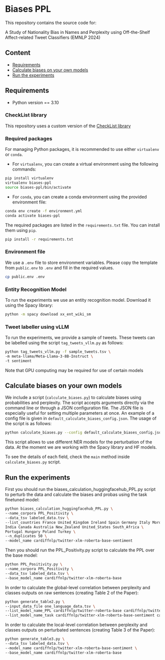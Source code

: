 # Biases PPL
This repository contains the source code for:

A Study of Nationality Bias in Names and Perplexity using Off-the-Shelf Affect-related Tweet Classifiers (EMNLP 2024)

## Content
- [Requirements](#requirements)
- [Calculate biases on your own models](#calculate-biases-on-your-own-models)
- [Run the experiments](#run-the-experiments)

## Requirements

- Python version == 3.10

### CheckList library

This repository uses a custom version of the [CheckList library](https://github.com/marcotcr/checklist)

### Required packages

For managing Python packages, it is recommended to use either `virtualenv` or `conda`.

- For `virtualenv`, you can create a virtual environment using the following commands:

```bash
pip install virtualenv
virtualenv biases-ppl
source biases-ppl/bin/activate
```

- For `conda`, you can create a conda environment using the provided environment file:

```bash
conda env create -f environment.yml
conda activate biases-ppl
```

The required packages are listed in the `requirements.txt` file. You can install them using `pip`.

```bash
pip install -r requirements.txt
```

### Environment file

We use a `.env` file to store environment variables. Please copy the template from `public.env` to `.env` and fill in the required values.

```bash
cp public.env .env
```

### Entity Recognition Model

To run the experiments we use an entity recognition model. Download it using the Spacy library:

```bash
python -m spacy download xx_ent_wiki_sm
```

### Tweet labeller using vLLM

To run the experiments, we provide a sample of tweets. These tweets can be labelled using the script `tag_tweets_vllm.py` as follows:

```bash
python tag_tweets_vllm.py -f sample_tweets.tsv \
-m meta-llama/Meta-Llama-3-8B-Instruct \
-t sentiment
```
Note that GPU computing may be required for use of certain models

## Calculate biases on your own models

We include a script (`calculate_biases.py`) to calculate biases using probabilities and perplexity. The script accepts arguments directly via the command line or through a JSON configuration file. The JSON file is especially useful for setting multiple parameters at once. An example of a config file is given in `default_calculate_biases_config.json`. The usage of the script is as follows:

```bash
python calculate_biases.py --config default_calculate_biases_config.json
```


This script allows to use different NER models for the perturbation of the data. At the moment we are working with the Spacy library and HF models. 

To see the details of each field, check the `main` method inside `calculate_biases.py` script. 

## Run the experiments

First you should run the biases_calculation_huggingfacehub_PPL.py script to perturb the data and calculate the biases and probas using the task finetuned model:

```bash
python biases_calculation_huggingfacehub_PPL.py \
--name_corpora PPL_Positivity \
--data_tsv labeled_data.tsv \
--list_countries France United_Kingdom Ireland Spain Germany Italy Morocco \
India Canada Australia New_Zealand United_States South_Africa \
Portugal Hungary Poland Turkey \
--n_duplicates 50 \
--model_name cardiffnlp/twitter-xlm-roberta-base-sentiment
```

Then you should run the PPL_Positivity.py script to calculate the PPL over the base model:
```bash
python PPL_Positivity.py \
--name_corpora PPL_Positivity \
--data_tsv labeled_data.tsv \
--base_model_name cardiffnlp/twitter-xlm-roberta-base
```

In order to calculate the global-level correlation between perplexity and classes outputs on raw sentences (creating Table 2 of the Paper):
```bash
python generate_table2.py \
--input_data_file one_language_data.tsv \
--list_model_name_PPL cardiffnlp/twitter-roberta-base cardiffnlp/twitter-xlm-roberta-base \
--list_model_name_task cardiffnlp/twitter-xlm-roberta-base-sentiment cardiffnlp/twitter-roberta-base-hate
```

In order to calculate the local-level correlation between perplexity and classes outputs on perturbated sentences (creating Table 3 of the Paper):
```bash
python generate_table3.py \
--data_tsv labeled_data.tsv \
--model_name cardiffnlp/twitter-xlm-roberta-base-sentiment \
--base_model_name cardiffnlp/twitter-xlm-roberta-base
```
